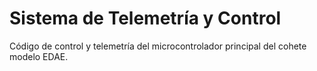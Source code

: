 # Sistema de Telemetría y Control
Código de control y telemetría del microcontrolador principal del cohete modelo EDAE.

